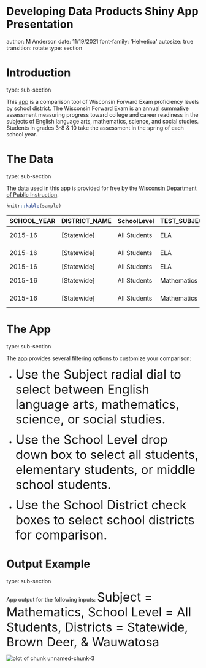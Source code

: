 Developing Data Products
Shiny App Presentation
========================================================
author: M Anderson
date: 11/19/2021
font-family: 'Helvetica'
autosize: true
transition: rotate
type: section

Introduction
========================================================
type: sub-section

This [app](https://dataqween.shinyapps.io/ForwardApp/) is a comparison tool of Wisconsin Forward Exam proficiency levels by school district.  The Wisconsin Forward Exam is an annual summative assessment measuring progress toward college and career readiness in the subjects of English language arts, mathematics, science, and social studies.  Students in grades 3-8 & 10 take the assessment in the spring of each school year.

The Data
========================================================
type: sub-section

The data used in this [app](https://dataqween.shinyapps.io/ForwardApp/) is provided for free by the [Wisconsin Department of Public Instruction](https://dpi.wi.gov/wisedash/download-files).  




```r
knitr::kable(sample)
```

<table>
 <thead>
  <tr>
   <th style="text-align:left;"> SCHOOL_YEAR </th>
   <th style="text-align:left;"> DISTRICT_NAME </th>
   <th style="text-align:left;"> SchoolLevel </th>
   <th style="text-align:left;"> TEST_SUBJECT </th>
   <th style="text-align:left;"> Proficient </th>
   <th style="text-align:right;"> Proficient_Percent </th>
   <th style="text-align:right;"> Proficient_Count </th>
  </tr>
 </thead>
<tbody>
  <tr>
   <td style="text-align:left;"> 2015-16 </td>
   <td style="text-align:left;"> [Statewide] </td>
   <td style="text-align:left;"> All Students </td>
   <td style="text-align:left;"> ELA </td>
   <td style="text-align:left;"> Not proficient </td>
   <td style="text-align:right;"> 55.78 </td>
   <td style="text-align:right;"> 203536 </td>
  </tr>
  <tr>
   <td style="text-align:left;"> 2015-16 </td>
   <td style="text-align:left;"> [Statewide] </td>
   <td style="text-align:left;"> All Students </td>
   <td style="text-align:left;"> ELA </td>
   <td style="text-align:left;"> Not tested </td>
   <td style="text-align:right;"> 1.55 </td>
   <td style="text-align:right;"> 5640 </td>
  </tr>
  <tr>
   <td style="text-align:left;"> 2015-16 </td>
   <td style="text-align:left;"> [Statewide] </td>
   <td style="text-align:left;"> All Students </td>
   <td style="text-align:left;"> ELA </td>
   <td style="text-align:left;"> Proficient </td>
   <td style="text-align:right;"> 42.67 </td>
   <td style="text-align:right;"> 155680 </td>
  </tr>
  <tr>
   <td style="text-align:left;"> 2015-16 </td>
   <td style="text-align:left;"> [Statewide] </td>
   <td style="text-align:left;"> All Students </td>
   <td style="text-align:left;"> Mathematics </td>
   <td style="text-align:left;"> Not proficient </td>
   <td style="text-align:right;"> 56.03 </td>
   <td style="text-align:right;"> 204435 </td>
  </tr>
  <tr>
   <td style="text-align:left;"> 2015-16 </td>
   <td style="text-align:left;"> [Statewide] </td>
   <td style="text-align:left;"> All Students </td>
   <td style="text-align:left;"> Mathematics </td>
   <td style="text-align:left;"> Not tested </td>
   <td style="text-align:right;"> 1.43 </td>
   <td style="text-align:right;"> 5204 </td>
  </tr>
</tbody>
</table>

The App
========================================================
type: sub-section

The [app](https://dataqween.shinyapps.io/ForwardApp/) provides several filtering options to customize your comparison:  
- <font size="6"> Use the Subject radial dial to select between English language arts, mathematics, science, or social studies. </font>

- <font size="6"> Use the School Level drop down box to select all students, elementary students, or middle school students. </font>

- <font size="6"> Use the School District check boxes to select school districts for comparison. </font>

Output Example
========================================================
type: sub-section

App output for the following inputs:
<font size="6"> Subject = Mathematics, School Level = All Students, Districts = Statewide, Brown Deer, & Wauwatosa </font>

<img src="Shiny App Presentation-figure/unnamed-chunk-3-1.png" title="plot of chunk unnamed-chunk-3" alt="plot of chunk unnamed-chunk-3" style="display: block; margin: auto;" />

